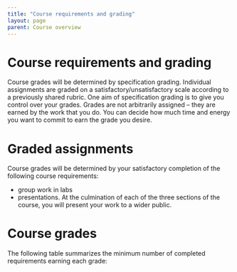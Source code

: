 ```yaml
---
title: "Course requirements and grading"
layout: page
parent: Course overview
---
```




# Course requirements and grading

Course grades will be determined by specification grading.  Individual assignments are graded on a satisfactory/unsatisfactory scale according to a previously shared rubric. One aim of specification grading is to give you control over your grades. Grades are not arbitrarily assigned – they are earned by the work that you do. You can decide how much time and energy you want to commit to earn the grade you desire.


# Graded assignments
Course grades will be determined by your satisfactory completion of the following course requirements:


- group work in labs
- presentations. At the culmination of each of the three sections of the course, you will present your work to a wider public.




# Course grades

The following table summarizes the minimum number of completed requirements earning each grade:
